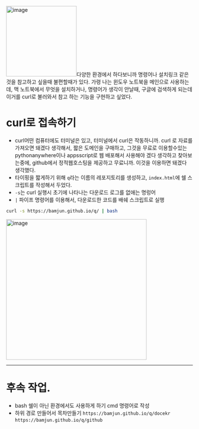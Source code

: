 <img width="190" alt="image" src="https://github.com/bamjun/blog/assets/21354840/c6c8a85d-09fd-48e2-99aa-28c2f24a6952">다양한 환경에서 하다보니까 명령어나 설치링크 같은 것을 참고하고 싶을때 불편할때가 있다. 가령 나는 윈도우 노트북을 메인으로 사용하는데, 맥 노트북에서 무엇을 설치하거나, 명령어가 생각이 안날때, 구글에 검색하게 되는데 이거를 curl로 불러와서 참고 하는 기능을 구현하고 싶었다.

# curl로 접속하기  
- curl어떤 컴퓨터에도 터미널은 있고, 터미널에서 curl은 작동하니까. curl 로 자료를 가져오면 돼겠다 생각해서, 짧은 도메인을 구매하고, 그것을 무료로 이용할수있는 pythonanywhere이나 appsscript로 웹 배포해서 사용해야 겠다 생각하고 찾아보는중에, github에서 정적웹호스팅을 제공하고 무료니까. 이것을 이용하면 돼겠다 생각했다.  
- 타이핑을 짧게하기 위해 `q`라는 이름의 레포지토리를 생성하고, `index.html`에 쉘 스크립트를 작성해서 두었다.
- `-s`는 curl 실행시 초기에 나타나는 다운로드 로그를 없애는 명렁어  
- `|` 파이프 명령어를 이용해서, 다운로드한 코드를 배쉐 스크립트로 실행  
```bash 
curl -s https://bamjun.github.io/q/ | bash
```

<img width="379" alt="image" src="https://github.com/bamjun/blog/assets/21354840/fba9180a-c596-41ab-a7d5-1dc4dd131d2c">

<br>

---  

# 후속 작업.
- bash 쉘이 아닌 환경에서도 사용하게 하기 cmd 명령어로 작성
- 하위 경로 만들어서 목차만들기 `https://bamjun.github.io/q/docekr` `https://bamjun.github.io/q/github`
